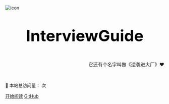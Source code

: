 

![icon](icon.ico)

# <p align="center" style="font-size:50px;color:black">InterviewGuide</p>

<p align="right" style="font-size:15px">它还有个名字叫做《逆袭进大厂》❤</p>

<img src="https://img.shields.io/github/stars/forthespada/InterviewGuide" data-origin="https://img.shields.io/github/stars/forthespada/InterviewGuide" alt=""> 
<img src="https://img.shields.io/github/forks/forthespada/InterviewGuide" data-origin="https://img.shields.io/github/forks/forthespada/InterviewGuide" alt="">

<img src="https://img.shields.io/badge/version-v4.0.0-green.svg" data-origin="https://img.shields.io/badge/version-v2.0.0-green.svg" alt=""> 

👀 本站总访问量：<span id="busuanzi_value_site_pv"></span> 次
</span>
<span id="busuanzi_container_site_uv" style='display:none'>
    | 🚴‍♂️ 本站总访客数：<span id="busuanzi_value_site_uv"></span> 人
</span><br>

[开始阅读](/README.md) [GitHub](https://github.com/forthespada/InterviewGuide)

<!-- 背景色 -->





